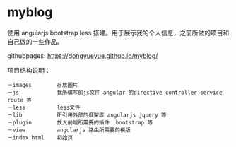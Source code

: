 # myblog

使用 angularjs bootstrap less 搭建。用于展示我的个人信息，之前所做的项目和自己做的一些作品。

githubpages:  https://dongyueyue.github.io/myblog/

项目结构说明：
  
  
    －images        存放图片
    －js            我所编写的js文件 angular 的directive controller service route 等
    －less          less文件
    －lib           所引用外部的框架库 angularjs jquery 等
    －plugin        放入前端所需要的插件  bootstrap 等
    －view          angularjs 路由所需要的模版
    －index.html    初始页
